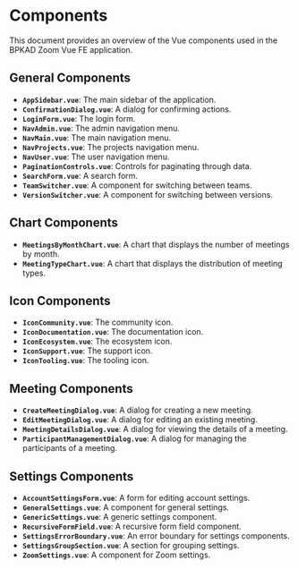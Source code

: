 # Components

This document provides an overview of the Vue components used in the BPKAD Zoom Vue FE application.

## General Components

- **`AppSidebar.vue`**: The main sidebar of the application.
- **`ConfirmationDialog.vue`**: A dialog for confirming actions.
- **`LoginForm.vue`**: The login form.
- **`NavAdmin.vue`**: The admin navigation menu.
- **`NavMain.vue`**: The main navigation menu.
- **`NavProjects.vue`**: The projects navigation menu.
- **`NavUser.vue`**: The user navigation menu.
- **`PaginationControls.vue`**: Controls for paginating through data.
- **`SearchForm.vue`**: A search form.
- **`TeamSwitcher.vue`**: A component for switching between teams.
- **`VersionSwitcher.vue`**: A component for switching between versions.

## Chart Components

- **`MeetingsByMonthChart.vue`**: A chart that displays the number of meetings by month.
- **`MeetingTypeChart.vue`**: A chart that displays the distribution of meeting types.

## Icon Components

- **`IconCommunity.vue`**: The community icon.
- **`IconDocumentation.vue`**: The documentation icon.
- **`IconEcosystem.vue`**: The ecosystem icon.
- **`IconSupport.vue`**: The support icon.
- **`IconTooling.vue`**: The tooling icon.

## Meeting Components

- **`CreateMeetingDialog.vue`**: A dialog for creating a new meeting.
- **`EditMeetingDialog.vue`**: A dialog for editing an existing meeting.
- **`MeetingDetailsDialog.vue`**: A dialog for viewing the details of a meeting.
- **`ParticipantManagementDialog.vue`**: A dialog for managing the participants of a meeting.

## Settings Components

- **`AccountSettingsForm.vue`**: A form for editing account settings.
- **`GeneralSettings.vue`**: A component for general settings.
- **`GenericSettings.vue`**: A generic settings component.
- **`RecursiveFormField.vue`**: A recursive form field component.
- **`SettingsErrorBoundary.vue`**: An error boundary for settings components.
- **`SettingsGroupSection.vue`**: A section for grouping settings.
- **`ZoomSettings.vue`**: A component for Zoom settings.
